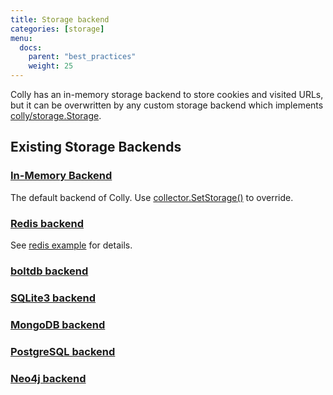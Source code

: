 ```yaml
---
title: Storage backend
categories: [storage]
menu:
  docs:
    parent: "best_practices"
    weight: 25
---
```


Colly has an in-memory storage backend to store cookies and visited URLs, but it can be overwritten by any custom storage backend which implements [colly/storage.Storage](https://godoc.org/github.com/gocolly/colly/storage#Storage).

## Existing Storage Backends

### [In-Memory Backend](https://godoc.org/github.com/gocolly/colly/storage#InMemoryStorage)

The default backend of Colly. Use [collector.SetStorage()](https://godoc.org/github.com/gocolly/colly#Collector.SetStorage) to override.

### [Redis backend](https://github.com/gocolly/redisstorage)

See [redis example](/docs/examples/redis_backend) for details.

### [boltdb backend](https://github.com/earlzo/colly-bolt-storage)

### [SQLite3 backend](https://github.com/velebak/colly-sqlite3-storage)

### [MongoDB backend](https://github.com/zolamk/colly-mongo-storage)

### [PostgreSQL backend](https://github.com/zolamk/colly-postgres-storage)

### [Neo4j backend](https://github.com/konsalex/colly-neo4j-storage)
